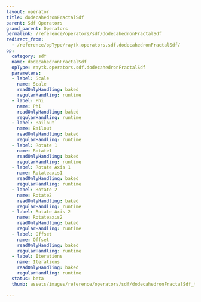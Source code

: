 ```yaml
---
layout: operator
title: dodecahedronFractalSdf
parent: Sdf Operators
grand_parent: Operators
permalink: /reference/operators/sdf/dodecahedronFractalSdf
redirect_from:
  - /reference/opType/raytk.operators.sdf.dodecahedronFractalSdf/
op:
  category: sdf
  name: dodecahedronFractalSdf
  opType: raytk.operators.sdf.dodecahedronFractalSdf
  parameters:
  - label: Scale
    name: Scale
    readOnlyHandling: baked
    regularHandling: runtime
  - label: Phi
    name: Phi
    readOnlyHandling: baked
    regularHandling: runtime
  - label: Bailout
    name: Bailout
    readOnlyHandling: baked
    regularHandling: runtime
  - label: Rotate 1
    name: Rotate1
    readOnlyHandling: baked
    regularHandling: runtime
  - label: Rotate Axis 1
    name: Rotateaxis1
    readOnlyHandling: baked
    regularHandling: runtime
  - label: Rotate 2
    name: Rotate2
    readOnlyHandling: baked
    regularHandling: runtime
  - label: Rotate Axis 2
    name: Rotateaxis2
    readOnlyHandling: baked
    regularHandling: runtime
  - label: Offset
    name: Offset
    readOnlyHandling: baked
    regularHandling: runtime
  - label: Iterations
    name: Iterations
    readOnlyHandling: baked
    regularHandling: runtime
  status: beta
  thumb: assets/images/reference/operators/sdf/dodecahedronFractalSdf_thumb.png

---
```

